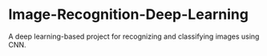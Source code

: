 # Image-Recognition-Deep-Learning
 A deep learning-based project for recognizing and classifying images using CNN.

